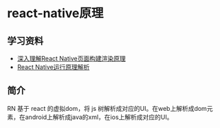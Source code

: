 # react-native原理

## 学习资料

- [深入理解React Native页面构建渲染原理](https://blog.csdn.net/xiangzhihong8/article/details/54425807)
- [React Native运行原理解析](https://cloud.tencent.com/developer/article/1036325)

## 简介


RN 基于 react 的虚拟dom，将 js 树解析成对应的UI。在web上解析成dom元素，在android上解析成java的xml，在ios上解析成对应的UI。
